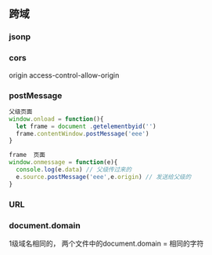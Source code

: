## 跨域  

### jsonp  

### cors  
origin access-control-allow-origin 



### postMessage 
```js 
父级页面 
window.onload = function(){
  let frame = document .getelementbyid('')
  frame.contentWindow.postMessage('eee')
}

frame  页面
window.onmessage = function(e){
  console.log(e.data) // 父级传过来的
  e.source.postMessage('eee',e.origin) // 发送给父级的
}
```

### URL  



### document.domain  

1级域名相同的，
两个文件中的document.domain = 相同的字符